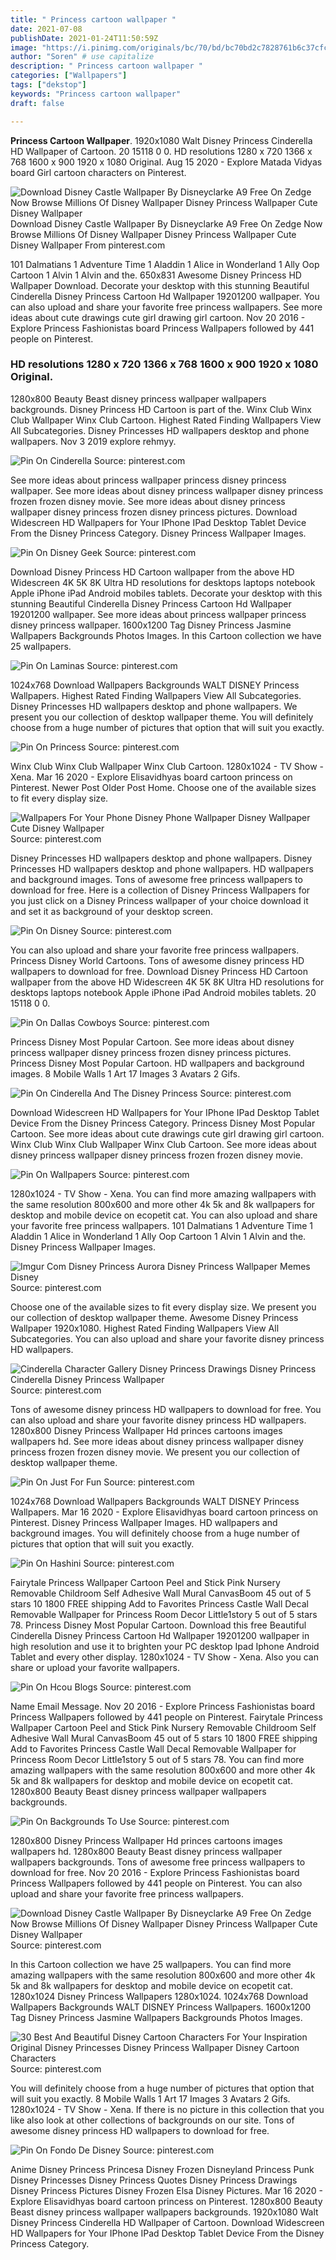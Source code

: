 ```yaml
---
title: " Princess cartoon wallpaper "
date: 2021-07-08
publishDate: 2021-01-24T11:50:59Z
image: "https://i.pinimg.com/originals/bc/70/bd/bc70bd2c7828761b6c37cfc93b13b202.jpg"
author: "Soren" # use capitalize
description: " Princess cartoon wallpaper "
categories: ["Wallpapers"]
tags: ["dekstop"]
keywords: "Princess cartoon wallpaper"
draft: false

---
```



**Princess Cartoon Wallpaper**. 1920x1080 Walt Disney Princess Cinderella HD Wallpaper of Cartoon. 20 15118 0 0. HD resolutions 1280 x 720 1366 x 768 1600 x 900 1920 x 1080 Original. Aug 15 2020 - Explore Matada Vidyas board Girl cartoon characters on Pinterest.

![Download Disney Castle Wallpaper By Disneyclarke A9 Free On Zedge Now Browse Millions Of Disney Wallpaper Disney Princess Wallpaper Cute Disney Wallpaper](https://i.pinimg.com/originals/4a/aa/aa/4aaaaaa0cad8c4f88d389dd8746f7139.jpg "Download Disney Castle Wallpaper By Disneyclarke A9 Free On Zedge Now Browse Millions Of Disney Wallpaper Disney Princess Wallpaper Cute Disney Wallpaper")
Download Disney Castle Wallpaper By Disneyclarke A9 Free On Zedge Now Browse Millions Of Disney Wallpaper Disney Princess Wallpaper Cute Disney Wallpaper From pinterest.com


101 Dalmatians 1 Adventure Time 1 Aladdin 1 Alice in Wonderland 1 Ally Oop Cartoon 1 Alvin 1 Alvin and the. 650x831 Awesome Disney Princess HD Wallpaper Download. Decorate your desktop with this stunning Beautiful Cinderella Disney Princess Cartoon Hd Wallpaper 19201200 wallpaper. You can also upload and share your favorite free princess wallpapers. See more ideas about cute drawings cute girl drawing girl cartoon. Nov 20 2016 - Explore Princess Fashionistas board Princess Wallpapers followed by 441 people on Pinterest.

### HD resolutions 1280 x 720 1366 x 768 1600 x 900 1920 x 1080 Original.

1280x800 Beauty Beast disney princess wallpaper wallpapers backgrounds. Disney Princess HD Cartoon is part of the. Winx Club Winx Club Wallpaper Winx Club Cartoon. Highest Rated Finding Wallpapers View All Subcategories. Disney Princesses HD wallpapers desktop and phone wallpapers. Nov 3 2019 explore rehmyy.


![Pin On Cinderella](https://i.pinimg.com/originals/0e/ac/f5/0eacf5cbcfde9692038c3b63f634eb08.jpg "Pin On Cinderella")
Source: pinterest.com

See more ideas about princess wallpaper princess disney princess wallpaper. See more ideas about disney princess wallpaper disney princess frozen frozen disney movie. See more ideas about disney princess wallpaper disney princess frozen disney princess pictures. Download Widescreen HD Wallpapers for Your IPhone IPad Desktop Tablet Device From the Disney Princess Category. Disney Princess Wallpaper Images.

![Pin On Disney Geek](https://i.pinimg.com/originals/aa/93/30/aa933088a352c7b9558b17e55025d453.jpg "Pin On Disney Geek")
Source: pinterest.com

Download Disney Princess HD Cartoon wallpaper from the above HD Widescreen 4K 5K 8K Ultra HD resolutions for desktops laptops notebook Apple iPhone iPad Android mobiles tablets. Decorate your desktop with this stunning Beautiful Cinderella Disney Princess Cartoon Hd Wallpaper 19201200 wallpaper. See more ideas about princess wallpaper princess disney princess wallpaper. 1600x1200 Tag Disney Princess Jasmine Wallpapers Backgrounds Photos Images. In this Cartoon collection we have 25 wallpapers.

![Pin On Laminas](https://i.pinimg.com/originals/f6/5c/db/f65cdb76035c9f73fc628e1ad9f9d3d8.jpg "Pin On Laminas")
Source: pinterest.com

1024x768 Download Wallpapers Backgrounds WALT DISNEY Princess Wallpapers. Highest Rated Finding Wallpapers View All Subcategories. Disney Princesses HD wallpapers desktop and phone wallpapers. We present you our collection of desktop wallpaper theme. You will definitely choose from a huge number of pictures that option that will suit you exactly.

![Pin On Princess](https://i.pinimg.com/736x/a7/88/c2/a788c263ce92bbadb261e0f6b665bef9.jpg "Pin On Princess")
Source: pinterest.com

Winx Club Winx Club Wallpaper Winx Club Cartoon. 1280x1024 - TV Show - Xena. Mar 16 2020 - Explore Elisavidhyas board cartoon princess on Pinterest. Newer Post Older Post Home. Choose one of the available sizes to fit every display size.

![Wallpapers For Your Phone Disney Phone Wallpaper Disney Wallpaper Cute Disney Wallpaper](https://i.pinimg.com/736x/a9/15/e0/a915e022b51880634af777fa8496806b.jpg "Wallpapers For Your Phone Disney Phone Wallpaper Disney Wallpaper Cute Disney Wallpaper")
Source: pinterest.com

Disney Princesses HD wallpapers desktop and phone wallpapers. Disney Princesses HD wallpapers desktop and phone wallpapers. HD wallpapers and background images. Tons of awesome free princess wallpapers to download for free. Here is a collection of Disney Princess Wallpapers for you just click on a Disney Princess wallpaper of your choice download it and set it as background of your desktop screen.

![Pin On Disney](https://i.pinimg.com/originals/79/d3/06/79d306405048a1b4fa0357f6bb5f672d.jpg "Pin On Disney")
Source: pinterest.com

You can also upload and share your favorite free princess wallpapers. Princess Disney World Cartoons. Tons of awesome disney princess HD wallpapers to download for free. Download Disney Princess HD Cartoon wallpaper from the above HD Widescreen 4K 5K 8K Ultra HD resolutions for desktops laptops notebook Apple iPhone iPad Android mobiles tablets. 20 15118 0 0.

![Pin On Dallas Cowboys](https://i.pinimg.com/originals/d2/79/3c/d2793c97150ef23419c418e34a1f48f0.jpg "Pin On Dallas Cowboys")
Source: pinterest.com

Princess Disney Most Popular Cartoon. See more ideas about disney princess wallpaper disney princess frozen disney princess pictures. Princess Disney Most Popular Cartoon. HD wallpapers and background images. 8 Mobile Walls 1 Art 17 Images 3 Avatars 2 Gifs.

![Pin On Cinderella And The Disney Princess](https://i.pinimg.com/originals/14/c6/58/14c658042417366550759669e52cbfb9.jpg "Pin On Cinderella And The Disney Princess")
Source: pinterest.com

Download Widescreen HD Wallpapers for Your IPhone IPad Desktop Tablet Device From the Disney Princess Category. Princess Disney Most Popular Cartoon. See more ideas about cute drawings cute girl drawing girl cartoon. Winx Club Winx Club Wallpaper Winx Club Cartoon. See more ideas about disney princess wallpaper disney princess frozen frozen disney movie.

![Pin On Wallpapers](https://i.pinimg.com/originals/52/72/f9/5272f95cd4adba65c6e5583d4472a02a.jpg "Pin On Wallpapers")
Source: pinterest.com

1280x1024 - TV Show - Xena. You can find more amazing wallpapers with the same resolution 800x600 and more other 4k 5k and 8k wallpapers for desktop and mobile device on ecopetit cat. You can also upload and share your favorite free princess wallpapers. 101 Dalmatians 1 Adventure Time 1 Aladdin 1 Alice in Wonderland 1 Ally Oop Cartoon 1 Alvin 1 Alvin and the. Disney Princess Wallpaper Images.

![Imgur Com Disney Princess Aurora Disney Princess Wallpaper Memes Disney](https://i.pinimg.com/736x/66/7b/48/667b486edaf2d41b185f5f3753f26184.jpg "Imgur Com Disney Princess Aurora Disney Princess Wallpaper Memes Disney")
Source: pinterest.com

Choose one of the available sizes to fit every display size. We present you our collection of desktop wallpaper theme. Awesome Disney Princess Wallpaper 1920x1080. Highest Rated Finding Wallpapers View All Subcategories. You can also upload and share your favorite disney princess HD wallpapers.

![Cinderella Character Gallery Disney Princess Drawings Disney Princess Cinderella Disney Princess Wallpaper](https://i.pinimg.com/originals/ca/2c/44/ca2c443f8dd100fc407b9fa97c86f324.jpg "Cinderella Character Gallery Disney Princess Drawings Disney Princess Cinderella Disney Princess Wallpaper")
Source: pinterest.com

Tons of awesome disney princess HD wallpapers to download for free. You can also upload and share your favorite disney princess HD wallpapers. 1280x800 Disney Princess Wallpaper Hd princes cartoons images wallpapers hd. See more ideas about disney princess wallpaper disney princess frozen frozen disney movie. We present you our collection of desktop wallpaper theme.

![Pin On Just For Fun](https://i.pinimg.com/originals/03/f5/4b/03f54bd09e3e3f4de165467ebbe9e079.jpg "Pin On Just For Fun")
Source: pinterest.com

1024x768 Download Wallpapers Backgrounds WALT DISNEY Princess Wallpapers. Mar 16 2020 - Explore Elisavidhyas board cartoon princess on Pinterest. Disney Princess Wallpaper Images. HD wallpapers and background images. You will definitely choose from a huge number of pictures that option that will suit you exactly.

![Pin On Hashini](https://i.pinimg.com/originals/cf/1a/e3/cf1ae3a1cb9930fa12fd52a504ec1a47.jpg "Pin On Hashini")
Source: pinterest.com

Fairytale Princess Wallpaper Cartoon Peel and Stick Pink Nursery Removable Childroom Self Adhesive Wall Mural CanvasBoom 45 out of 5 stars 10 1800 FREE shipping Add to Favorites Princess Castle Wall Decal Removable Wallpaper for Princess Room Decor Little1story 5 out of 5 stars 78. Princess Disney Most Popular Cartoon. Download this free Beautiful Cinderella Disney Princess Cartoon Hd Wallpaper 19201200 wallpaper in high resolution and use it to brighten your PC desktop Ipad Iphone Android Tablet and every other display. 1280x1024 - TV Show - Xena. Also you can share or upload your favorite wallpapers.

![Pin On Hcou Blogs](https://i.pinimg.com/originals/bd/92/d8/bd92d8251607be1eb6e75bcde6aec3f2.jpg "Pin On Hcou Blogs")
Source: pinterest.com

Name Email Message. Nov 20 2016 - Explore Princess Fashionistas board Princess Wallpapers followed by 441 people on Pinterest. Fairytale Princess Wallpaper Cartoon Peel and Stick Pink Nursery Removable Childroom Self Adhesive Wall Mural CanvasBoom 45 out of 5 stars 10 1800 FREE shipping Add to Favorites Princess Castle Wall Decal Removable Wallpaper for Princess Room Decor Little1story 5 out of 5 stars 78. You can find more amazing wallpapers with the same resolution 800x600 and more other 4k 5k and 8k wallpapers for desktop and mobile device on ecopetit cat. 1280x800 Beauty Beast disney princess wallpaper wallpapers backgrounds.

![Pin On Backgrounds To Use](https://i.pinimg.com/originals/cf/5c/9b/cf5c9bc634fe5c928f8e7b31b1cebe05.jpg "Pin On Backgrounds To Use")
Source: pinterest.com

1280x800 Disney Princess Wallpaper Hd princes cartoons images wallpapers hd. 1280x800 Beauty Beast disney princess wallpaper wallpapers backgrounds. Tons of awesome free princess wallpapers to download for free. Nov 20 2016 - Explore Princess Fashionistas board Princess Wallpapers followed by 441 people on Pinterest. You can also upload and share your favorite free princess wallpapers.

![Download Disney Castle Wallpaper By Disneyclarke A9 Free On Zedge Now Browse Millions Of Disney Wallpaper Disney Princess Wallpaper Cute Disney Wallpaper](https://i.pinimg.com/originals/4a/aa/aa/4aaaaaa0cad8c4f88d389dd8746f7139.jpg "Download Disney Castle Wallpaper By Disneyclarke A9 Free On Zedge Now Browse Millions Of Disney Wallpaper Disney Princess Wallpaper Cute Disney Wallpaper")
Source: pinterest.com

In this Cartoon collection we have 25 wallpapers. You can find more amazing wallpapers with the same resolution 800x600 and more other 4k 5k and 8k wallpapers for desktop and mobile device on ecopetit cat. 1280x1024 Disney Princess Wallpapers 1280x1024. 1024x768 Download Wallpapers Backgrounds WALT DISNEY Princess Wallpapers. 1600x1200 Tag Disney Princess Jasmine Wallpapers Backgrounds Photos Images.

![30 Best And Beautiful Disney Cartoon Characters For Your Inspiration Original Disney Princesses Disney Princess Wallpaper Disney Cartoon Characters](https://i.pinimg.com/originals/20/91/fd/2091fd5027693acacd0f1535935bb79c.jpg "30 Best And Beautiful Disney Cartoon Characters For Your Inspiration Original Disney Princesses Disney Princess Wallpaper Disney Cartoon Characters")
Source: pinterest.com

You will definitely choose from a huge number of pictures that option that will suit you exactly. 8 Mobile Walls 1 Art 17 Images 3 Avatars 2 Gifs. 1280x1024 - TV Show - Xena. If there is no picture in this collection that you like also look at other collections of backgrounds on our site. Tons of awesome disney princess HD wallpapers to download for free.

![Pin On Fondo De Disney](https://i.pinimg.com/originals/bc/70/bd/bc70bd2c7828761b6c37cfc93b13b202.jpg "Pin On Fondo De Disney")
Source: pinterest.com

Anime Disney Princess Princesa Disney Frozen Disneyland Princess Punk Disney Princesses Disney Princess Quotes Disney Princess Drawings Disney Princess Pictures Disney Frozen Elsa Disney Pictures. Mar 16 2020 - Explore Elisavidhyas board cartoon princess on Pinterest. 1280x800 Beauty Beast disney princess wallpaper wallpapers backgrounds. 1920x1080 Walt Disney Princess Cinderella HD Wallpaper of Cartoon. Download Widescreen HD Wallpapers for Your IPhone IPad Desktop Tablet Device From the Disney Princess Category.

